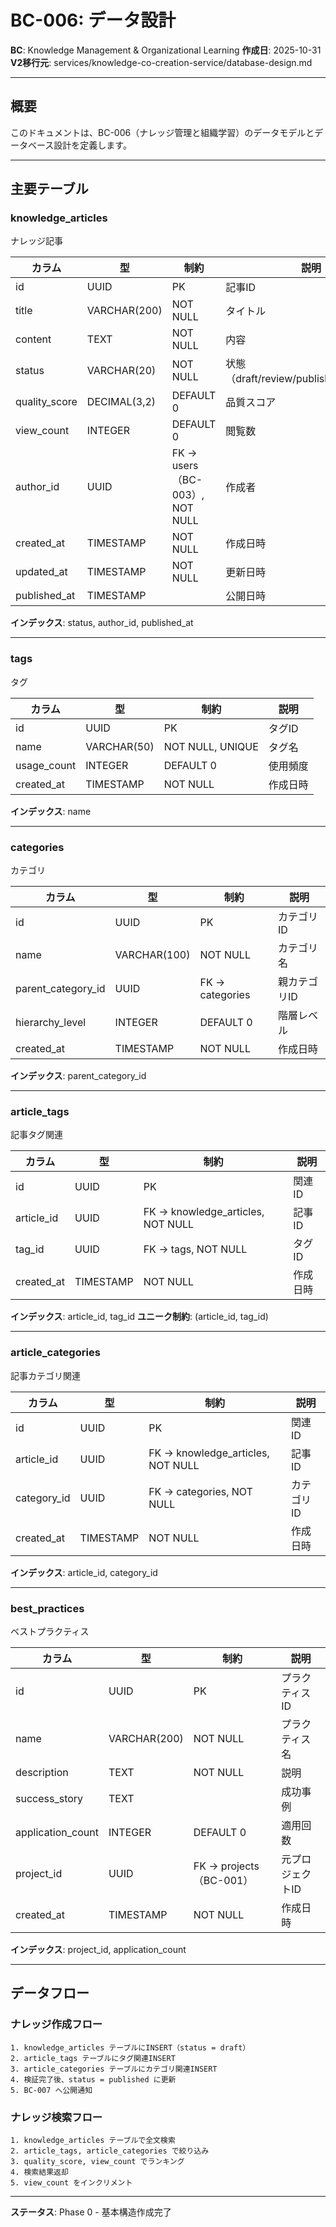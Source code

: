 # BC-006: データ設計

**BC**: Knowledge Management & Organizational Learning
**作成日**: 2025-10-31
**V2移行元**: services/knowledge-co-creation-service/database-design.md

---

## 概要

このドキュメントは、BC-006（ナレッジ管理と組織学習）のデータモデルとデータベース設計を定義します。

---

## 主要テーブル

### knowledge_articles
ナレッジ記事

| カラム | 型 | 制約 | 説明 |
|--------|-----|------|------|
| id | UUID | PK | 記事ID |
| title | VARCHAR(200) | NOT NULL | タイトル |
| content | TEXT | NOT NULL | 内容 |
| status | VARCHAR(20) | NOT NULL | 状態（draft/review/published/archived） |
| quality_score | DECIMAL(3,2) | DEFAULT 0 | 品質スコア |
| view_count | INTEGER | DEFAULT 0 | 閲覧数 |
| author_id | UUID | FK → users（BC-003）, NOT NULL | 作成者 |
| created_at | TIMESTAMP | NOT NULL | 作成日時 |
| updated_at | TIMESTAMP | NOT NULL | 更新日時 |
| published_at | TIMESTAMP | | 公開日時 |

**インデックス**: status, author_id, published_at

---

### tags
タグ

| カラム | 型 | 制約 | 説明 |
|--------|-----|------|------|
| id | UUID | PK | タグID |
| name | VARCHAR(50) | NOT NULL, UNIQUE | タグ名 |
| usage_count | INTEGER | DEFAULT 0 | 使用頻度 |
| created_at | TIMESTAMP | NOT NULL | 作成日時 |

**インデックス**: name

---

### categories
カテゴリ

| カラム | 型 | 制約 | 説明 |
|--------|-----|------|------|
| id | UUID | PK | カテゴリID |
| name | VARCHAR(100) | NOT NULL | カテゴリ名 |
| parent_category_id | UUID | FK → categories | 親カテゴリID |
| hierarchy_level | INTEGER | DEFAULT 0 | 階層レベル |
| created_at | TIMESTAMP | NOT NULL | 作成日時 |

**インデックス**: parent_category_id

---

### article_tags
記事タグ関連

| カラム | 型 | 制約 | 説明 |
|--------|-----|------|------|
| id | UUID | PK | 関連ID |
| article_id | UUID | FK → knowledge_articles, NOT NULL | 記事ID |
| tag_id | UUID | FK → tags, NOT NULL | タグID |
| created_at | TIMESTAMP | NOT NULL | 作成日時 |

**インデックス**: article_id, tag_id
**ユニーク制約**: (article_id, tag_id)

---

### article_categories
記事カテゴリ関連

| カラム | 型 | 制約 | 説明 |
|--------|-----|------|------|
| id | UUID | PK | 関連ID |
| article_id | UUID | FK → knowledge_articles, NOT NULL | 記事ID |
| category_id | UUID | FK → categories, NOT NULL | カテゴリID |
| created_at | TIMESTAMP | NOT NULL | 作成日時 |

**インデックス**: article_id, category_id

---

### best_practices
ベストプラクティス

| カラム | 型 | 制約 | 説明 |
|--------|-----|------|------|
| id | UUID | PK | プラクティスID |
| name | VARCHAR(200) | NOT NULL | プラクティス名 |
| description | TEXT | NOT NULL | 説明 |
| success_story | TEXT | | 成功事例 |
| application_count | INTEGER | DEFAULT 0 | 適用回数 |
| project_id | UUID | FK → projects（BC-001） | 元プロジェクトID |
| created_at | TIMESTAMP | NOT NULL | 作成日時 |

**インデックス**: project_id, application_count

---

## データフロー

### ナレッジ作成フロー
```
1. knowledge_articles テーブルにINSERT（status = draft）
2. article_tags テーブルにタグ関連INSERT
3. article_categories テーブルにカテゴリ関連INSERT
4. 検証完了後、status = published に更新
5. BC-007 へ公開通知
```

### ナレッジ検索フロー
```
1. knowledge_articles テーブルで全文検索
2. article_tags, article_categories で絞り込み
3. quality_score, view_count でランキング
4. 検索結果返却
5. view_count をインクリメント
```

---

**ステータス**: Phase 0 - 基本構造作成完了
